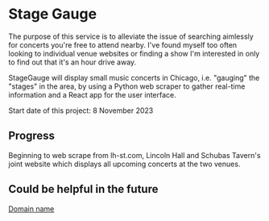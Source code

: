 # Stage Gauge

The purpose of this service is to alleviate the issue of searching aimlessly for concerts you're free to attend nearby. I've found myself too often looking to individual venue websites or finding a show I'm interested in only to find out that it's an hour drive away.

StageGauge will display small music concerts in Chicago, i.e. "gauging" the "stages" in the area, by using a Python web scraper to gather real-time information and a React app for the user interface.

Start date of this project: 8 November 2023

## Progress

Beginning to web scrape from lh-st.com, Lincoln Hall and Schubas Tavern's joint website which displays all upcoming concerts at the two venues.

## Could be helpful in the future

[Domain name](https://www.godaddy.com/domainsearch/find?domainToCheck=stagegauge.com&isc=GPPTCOM&itc=parkedpage_landers&key=parkweb&tmskey=dpp_dbs&utm_campaign=x_dom-broker_parkedpages_x_x_invest_001&utm_medium=parkedpages&utm_source=godaddy)